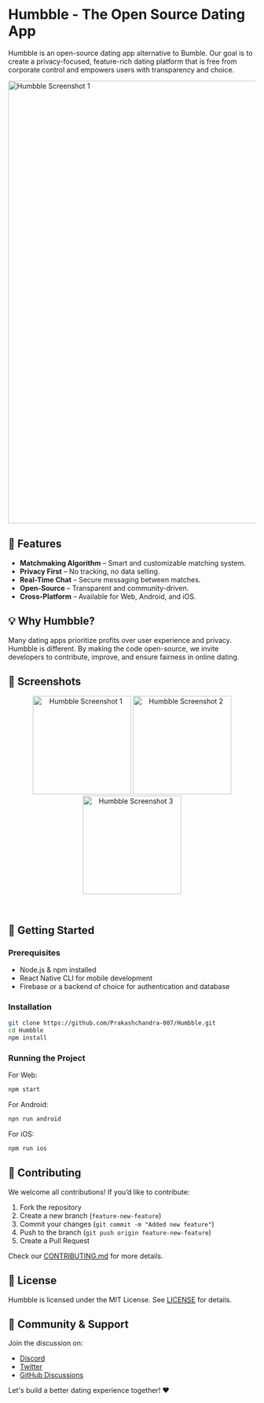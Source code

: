 # Humbble - The Open Source Dating App

Humbble is an open-source dating app alternative to Bumble. Our goal is to create a privacy-focused, feature-rich dating platform that is free from corporate control and empowers users with transparency and choice.

<img src="https://github.com/user-attachments/assets/0b412b3f-df7b-4ddf-8739-21b3084fac3b" alt="Humbble Screenshot 1" width="900"></br>
## 🚀 Features

- **Matchmaking Algorithm** – Smart and customizable matching system.
- **Privacy First** – No tracking, no data selling.
- **Real-Time Chat** – Secure messaging between matches.
- **Open-Source** – Transparent and community-driven.
- **Cross-Platform** – Available for Web, Android, and iOS.

## 💡 Why Humbble?

Many dating apps prioritize profits over user experience and privacy. Humbble is different. By making the code open-source, we invite developers to contribute, improve, and ensure fairness in online dating.

## 📸 Screenshots
<p align="center">
  <img src="https://github.com/user-attachments/assets/8e9c71be-0aaf-4874-90dc-22dd54557183" alt="Humbble Screenshot 1" width="200">
  <img src="https://github.com/user-attachments/assets/d5d01e7b-dc27-450e-91e0-68f689d810a6" alt="Humbble Screenshot 2" width="200">
  <img src="https://github.com/user-attachments/assets/e313c377-f4b0-4494-a116-e825cb37ef0d" alt="Humbble Screenshot 3" width="200">
</p></br>

## 🔧 Getting Started

### Prerequisites

- Node.js & npm installed
- React Native CLI for mobile development
- Firebase or a backend of choice for authentication and database

### Installation

```sh
git clone https://github.com/Prakashchandra-007/Humbble.git
cd Humbble
npm install
```

### Running the Project

For Web:

```sh
npm start
```

For Android:

```sh
npn run android
```

For iOS:

```sh
npm run ios
```

## 👥 Contributing

We welcome all contributions! If you’d like to contribute:

1. Fork the repository
2. Create a new branch (`feature-new-feature`)
3. Commit your changes (`git commit -m "Added new feature"`)
4. Push to the branch (`git push origin feature-new-feature`)
5. Create a Pull Request

Check our [CONTRIBUTING.md](CONTRIBUTING.md) for more details.

## 📜 License

Humbble is licensed under the MIT License. See [LICENSE](LICENSE) for details.

## 📢 Community & Support

Join the discussion on:

- [Discord](https://discord.gg/vGSWrzCF)
- [Twitter](https://x.com/prakash_cm_007)
- [GitHub Discussions](https://github.com/Prakashchandra-007/humbble/discussions)

Let's build a better dating experience together! ❤️
